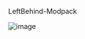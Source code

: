 LeftBehind-Modpack

![image](https://user-images.githubusercontent.com/727458/38346083-ba360a14-3847-11e8-96d5-af3b5c13d8aa.png)
